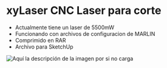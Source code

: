 # xyLaser CNC Laser para corte

- Actualmente tiene un laser de 5500mW
- Funcionando con archivos de configuracion de MARLIN
- Comprimido en RAR 
- Archivo para SketchUp





![Aquí la descripción de la imagen por si no carga](https://github.com/sreck666/3Dprinter/blob/main/xyLaser/xyLaser.jpg)
